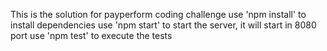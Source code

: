 This is the solution for payperform coding challenge
use 'npm install' to install dependencies
use 'npm start' to start the server, it will start in 8080 port
use 'npm test' to execute the tests